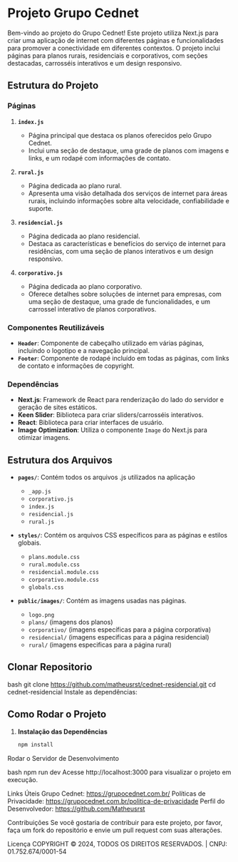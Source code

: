 # Projeto Grupo Cednet

Bem-vindo ao projeto do Grupo Cednet! Este projeto utiliza Next.js para criar uma aplicação de internet com diferentes páginas e funcionalidades para promover a conectividade em diferentes contextos. O projeto inclui páginas para planos rurais, residenciais e corporativos, com seções destacadas, carrosséis interativos e um design responsivo.

## Estrutura do Projeto

### Páginas

1. **`index.js`**
   - Página principal que destaca os planos oferecidos pelo Grupo Cednet.
   - Inclui uma seção de destaque, uma grade de planos com imagens e links, e um rodapé com informações de contato.

2. **`rural.js`**
   - Página dedicada ao plano rural.
   - Apresenta uma visão detalhada dos serviços de internet para áreas rurais, incluindo informações sobre alta velocidade, confiabilidade e suporte.

3. **`residencial.js`**
   - Página dedicada ao plano residencial.
   - Destaca as características e benefícios do serviço de internet para residências, com uma seção de planos interativos e um design responsivo.

4. **`corporativo.js`**
   - Página dedicada ao plano corporativo.
   - Oferece detalhes sobre soluções de internet para empresas, com uma seção de destaque, uma grade de funcionalidades, e um carrossel interativo de planos corporativos.

### Componentes Reutilizáveis

- **`Header`**: Componente de cabeçalho utilizado em várias páginas, incluindo o logotipo e a navegação principal.
- **`Footer`**: Componente de rodapé incluído em todas as páginas, com links de contato e informações de copyright.

### Dependências

- **Next.js**: Framework de React para renderização do lado do servidor e geração de sites estáticos.
- **Keen Slider**: Biblioteca para criar sliders/carrosséis interativos.
- **React**: Biblioteca para criar interfaces de usuário.
- **Image Optimization**: Utiliza o componente `Image` do Next.js para otimizar imagens.

## Estrutura dos Arquivos

- **`pages/`**: Contém todos os arquivos .js utilizados na aplicação
  - `_app.js`
  - `corporativo.js`
  - `index.js`
  - `residencial.js`
  - `rural.js` 

- **`styles/`**: Contém os arquivos CSS específicos para as páginas e estilos globais.
  - `plans.module.css`
  - `rural.module.css`
  - `residencial.module.css`
  - `corporativo.module.css`
  - `globals.css`

- **`public/images/`**: Contém as imagens usadas nas páginas.
  - `logo.png`
  - `plans/` (imagens dos planos)
  - `corporativo/` (imagens específicas para a página corporativa)
  - `residencial/` (imagens especificas para a página residencial)
  - `rural/` (imagens especificas para a página rural)

## Clonar Repositorio 
bash
git clone https://github.com/matheusrst/cednet-residencial.git 
cd cednet-residencial 
Instale as dependências:


## Como Rodar o Projeto

1. **Instalação das Dependências**
   ```bash
   npm install
Rodar o Servidor de Desenvolvimento

bash
npm run dev
Acesse http://localhost:3000 para visualizar o projeto em execução.

Links Úteis
Grupo Cednet: https://grupocednet.com.br/
Políticas de Privacidade: https://grupocednet.com.br/politica-de-privacidade
Perfil do Desenvolvedor: https://github.com/Matheusrst

Contribuições
Se você gostaria de contribuir para este projeto, por favor, faça um fork do repositório e envie um pull request com suas alterações.

Licença 
COPYRIGHT © 2024, TODOS OS DIREITOS RESERVADOS. | CNPJ: 01.752.674/0001-54
